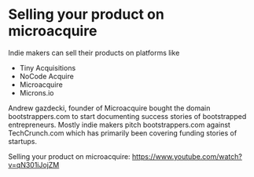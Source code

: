 # Selling your product on microacquire

Indie makers can sell their products on platforms like
* Tiny Acquisitions
* NoCode Acquire
* Microacquire
* Microns.io

Andrew gazdecki, founder of Microacquire bought the domain bootstrappers.com to
start documenting success stories of bootstrapped entrepreneurs.
Mostly indie makers pitch bootstrappers.com against TechCrunch.com which
has primarily been covering funding stories of startups.

Selling your product on microacquire: https://www.youtube.com/watch?v=qN301iJojZM
